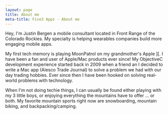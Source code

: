```yaml
---
layout: page
title: About me
meta-title: Five3 Apps - About me
---
```


Hey, I'm Justin Bergen a mobile consultant located in Front Range of the Colorado Rockies. My specialty is helping wearables companies build more engaging mobile apps.

My first tech memory is playing MoonPatrol on my grandmother's Apple ][. I have been a fan and user of Apple/Mac products ever since! My Objective­C development experience started back in 2009 when a friend an I decided to write a Mac app (Alesco Trade Journal) to solve a problem we had with our day trading hobbies. Ever since then I have been hooked on solving real­ world problems with technology.

When I'm not doing techie things, I can usually be found either playing with my 3 little boys, or enjoying everything the mountains have to offer ... or both. My favorite mountain sports right now are snowboarding, mountain biking, and backpacking/camping.